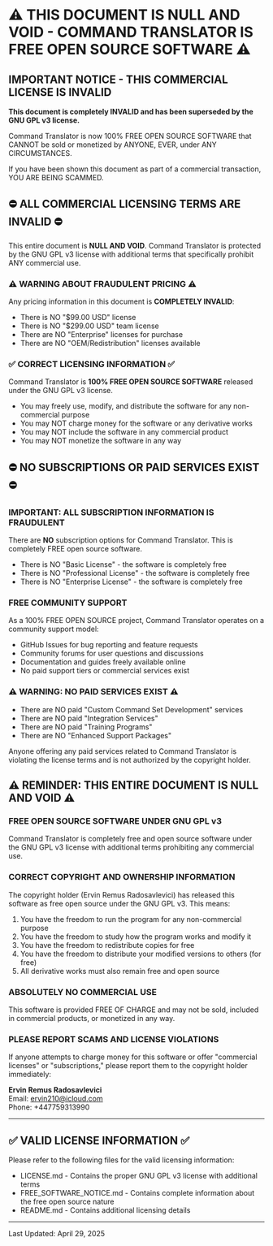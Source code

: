 # ⚠️ THIS DOCUMENT IS NULL AND VOID - COMMAND TRANSLATOR IS FREE OPEN SOURCE SOFTWARE ⚠️

## IMPORTANT NOTICE - THIS COMMERCIAL LICENSE IS INVALID

**This document is completely INVALID and has been superseded by the GNU GPL v3 license.**

Command Translator is now 100% FREE OPEN SOURCE SOFTWARE that CANNOT be sold or monetized by ANYONE, EVER, under ANY CIRCUMSTANCES.

If you have been shown this document as part of a commercial transaction, YOU ARE BEING SCAMMED.

## ⛔ ALL COMMERCIAL LICENSING TERMS ARE INVALID ⛔

This entire document is **NULL AND VOID**. Command Translator is protected by the GNU GPL v3 license with additional terms that specifically prohibit ANY commercial use.

### ⚠️ WARNING ABOUT FRAUDULENT PRICING ⚠️

Any pricing information in this document is **COMPLETELY INVALID**:

- There is NO "$99.00 USD" license
- There is NO "$299.00 USD" team license
- There are NO "Enterprise" licenses for purchase
- There are NO "OEM/Redistribution" licenses available

### ✅ CORRECT LICENSING INFORMATION ✅

Command Translator is **100% FREE OPEN SOURCE SOFTWARE** released under the GNU GPL v3 license.

- You may freely use, modify, and distribute the software for any non-commercial purpose
- You may NOT charge money for the software or any derivative works
- You may NOT include the software in any commercial product
- You may NOT monetize the software in any way

## ⛔ NO SUBSCRIPTIONS OR PAID SERVICES EXIST ⛔

### IMPORTANT: ALL SUBSCRIPTION INFORMATION IS FRAUDULENT

There are **NO** subscription options for Command Translator. This is completely FREE open source software.

- There is NO "Basic License" - the software is completely free
- There is NO "Professional License" - the software is completely free  
- There is NO "Enterprise License" - the software is completely free

### FREE COMMUNITY SUPPORT

As a 100% FREE OPEN SOURCE project, Command Translator operates on a community support model:

- GitHub Issues for bug reporting and feature requests
- Community forums for user questions and discussions
- Documentation and guides freely available online
- No paid support tiers or commercial services exist

### ⚠️ WARNING: NO PAID SERVICES EXIST ⚠️

- There are NO paid "Custom Command Set Development" services
- There are NO paid "Integration Services" 
- There are NO paid "Training Programs"
- There are NO "Enhanced Support Packages"

Anyone offering any paid services related to Command Translator is violating the license terms and is not authorized by the copyright holder.

## ⚠️ REMINDER: THIS ENTIRE DOCUMENT IS NULL AND VOID ⚠️

### FREE OPEN SOURCE SOFTWARE UNDER GNU GPL v3

Command Translator is completely free and open source software under the GNU GPL v3 license with additional terms prohibiting any commercial use.

### CORRECT COPYRIGHT AND OWNERSHIP INFORMATION

The copyright holder (Ervin Remus Radosavlevici) has released this software as free open source under the GNU GPL v3. This means:

1. You have the freedom to run the program for any non-commercial purpose
2. You have the freedom to study how the program works and modify it
3. You have the freedom to redistribute copies for free
4. You have the freedom to distribute your modified versions to others (for free)
5. All derivative works must also remain free and open source

### ABSOLUTELY NO COMMERCIAL USE

This software is provided FREE OF CHARGE and may not be sold, included in commercial products, or monetized in any way.

### PLEASE REPORT SCAMS AND LICENSE VIOLATIONS

If anyone attempts to charge money for this software or offer "commercial licenses" or "subscriptions," please report them to the copyright holder immediately:

**Ervin Remus Radosavlevici**  
Email: ervin210@icloud.com  
Phone: +447759313990

---

## ✅ VALID LICENSE INFORMATION ✅

Please refer to the following files for the valid licensing information:
- LICENSE.md - Contains the proper GNU GPL v3 license with additional terms
- FREE_SOFTWARE_NOTICE.md - Contains complete information about the free open source nature
- README.md - Contains additional licensing details

---

Last Updated: April 29, 2025